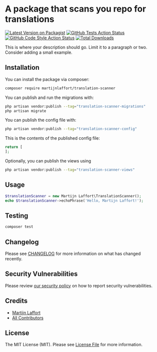 # A package that scans you repo for translations

[![Latest Version on Packagist](https://img.shields.io/packagist/v/martijnlaffort/translation-scanner.svg?style=flat-square)](https://packagist.org/packages/martijnlaffort/translation-scanner)
[![GitHub Tests Action Status](https://img.shields.io/github/actions/workflow/status/martijnlaffort/translation-scanner/run-tests.yml?branch=main&label=tests&style=flat-square)](https://github.com/martijnlaffort/translation-scanner/actions?query=workflow%3Arun-tests+branch%3Amain)
[![GitHub Code Style Action Status](https://img.shields.io/github/actions/workflow/status/martijnlaffort/translation-scanner/fix-php-code-style-issues.yml?branch=main&label=code%20style&style=flat-square)](https://github.com/martijnlaffort/translation-scanner/actions?query=workflow%3A"Fix+PHP+code+style+issues"+branch%3Amain)
[![Total Downloads](https://img.shields.io/packagist/dt/martijnlaffort/translation-scanner.svg?style=flat-square)](https://packagist.org/packages/martijnlaffort/translation-scanner)

This is where your description should go. Limit it to a paragraph or two. Consider adding a small example.
## Installation

You can install the package via composer:
```bash
composer require martijnlaffort/translation-scanner
```

You can publish and run the migrations with:
```bash
php artisan vendor:publish --tag="translation-scanner-migrations"
php artisan migrate
```

You can publish the config file with:
```bash
php artisan vendor:publish --tag="translation-scanner-config"
```

This is the contents of the published config file:
```php
return [
];
```

Optionally, you can publish the views using
```bash
php artisan vendor:publish --tag="translation-scanner-views"
```

## Usage
```php
$translationScanner = new Martijn Laffort\TranslationScanner();
echo $translationScanner->echoPhrase('Hello, Martijn Laffort!');
```

## Testing
```bash
composer test
```

## Changelog
Please see [CHANGELOG](CHANGELOG.md) for more information on what has changed recently.

## Security Vulnerabilities
Please review [our security policy](../../security/policy) on how to report security vulnerabilities.

## Credits
- [Martijn Laffort](https://github.com/martijnlaffort)
- [All Contributors](../../contributors)

## License
The MIT License (MIT). Please see [License File](LICENSE.md) for more information.
